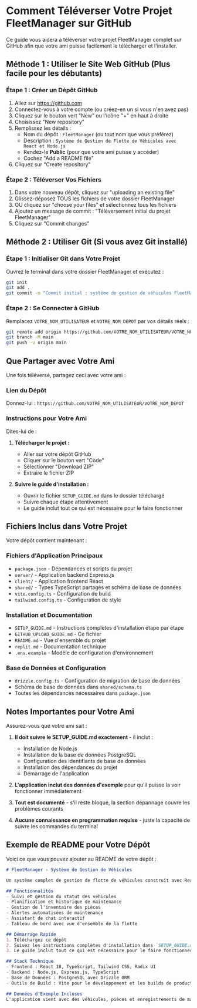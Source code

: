 # Comment Téléverser Votre Projet FleetManager sur GitHub

Ce guide vous aidera à téléverser votre projet FleetManager complet sur GitHub afin que votre ami puisse facilement le télécharger et l'installer.

## Méthode 1 : Utiliser le Site Web GitHub (Plus facile pour les débutants)

### Étape 1 : Créer un Dépôt GitHub
1. Allez sur https://github.com
2. Connectez-vous à votre compte (ou créez-en un si vous n'en avez pas)
3. Cliquez sur le bouton vert "New" ou l'icône "+" en haut à droite
4. Choisissez "New repository"
5. Remplissez les détails :
   - Nom du dépôt : `FleetManager` (ou tout nom que vous préférez)
   - Description : `Système de Gestion de Flotte de Véhicules avec React et Node.js`
   - Rendez-le **Public** (pour que votre ami puisse y accéder)
   - Cochez "Add a README file"
6. Cliquez sur "Create repository"

### Étape 2 : Téléverser Vos Fichiers
1. Dans votre nouveau dépôt, cliquez sur "uploading an existing file"
2. Glissez-déposez TOUS les fichiers de votre dossier FleetManager
3. OU cliquez sur "choose your files" et sélectionnez tous les fichiers
4. Ajoutez un message de commit : "Téléversement initial du projet FleetManager"
5. Cliquez sur "Commit changes"

## Méthode 2 : Utiliser Git (Si vous avez Git installé)

### Étape 1 : Initialiser Git dans Votre Projet
Ouvrez le terminal dans votre dossier FleetManager et exécutez :

```bash
git init
git add .
git commit -m "Commit initial : système de gestion de véhicules FleetManager"
```

### Étape 2 : Se Connecter à GitHub
Remplacez `VOTRE_NOM_UTILISATEUR` et `VOTRE_NOM_DEPOT` par vos détails réels :

```bash
git remote add origin https://github.com/VOTRE_NOM_UTILISATEUR/VOTRE_NOM_DEPOT.git
git branch -M main
git push -u origin main
```

## Que Partager avec Votre Ami

Une fois téléversé, partagez ceci avec votre ami :

### Lien du Dépôt
Donnez-lui : `https://github.com/VOTRE_NOM_UTILISATEUR/VOTRE_NOM_DEPOT`

### Instructions pour Votre Ami
Dites-lui de :

1. **Télécharger le projet :**
   - Aller sur votre dépôt GitHub
   - Cliquer sur le bouton vert "Code"
   - Sélectionner "Download ZIP"
   - Extraire le fichier ZIP

2. **Suivre le guide d'installation :**
   - Ouvrir le fichier `SETUP_GUIDE.md` dans le dossier téléchargé
   - Suivre chaque étape attentivement
   - Le guide inclut tout ce qui est nécessaire pour le faire fonctionner

## Fichiers Inclus dans Votre Projet

Votre dépôt contient maintenant :

### Fichiers d'Application Principaux
- `package.json` - Dépendances et scripts du projet
- `server/` - Application backend Express.js
- `client/` - Application frontend React
- `shared/` - Types TypeScript partagés et schéma de base de données
- `vite.config.ts` - Configuration de build
- `tailwind.config.ts` - Configuration de style

### Installation et Documentation
- `SETUP_GUIDE.md` - Instructions complètes d'installation étape par étape
- `GITHUB_UPLOAD_GUIDE.md` - Ce fichier
- `README.md` - Vue d'ensemble du projet
- `replit.md` - Documentation technique
- `.env.example` - Modèle de configuration d'environnement

### Base de Données et Configuration
- `drizzle.config.ts` - Configuration de migration de base de données
- Schéma de base de données dans `shared/schema.ts`
- Toutes les dépendances nécessaires dans `package.json`

## Notes Importantes pour Votre Ami

Assurez-vous que votre ami sait :

1. **Il doit suivre le SETUP_GUIDE.md exactement** - il inclut :
   - Installation de Node.js
   - Installation de la base de données PostgreSQL
   - Configuration des identifiants de base de données
   - Installation des dépendances du projet
   - Démarrage de l'application

2. **L'application inclut des données d'exemple** pour qu'il puisse la voir fonctionner immédiatement

3. **Tout est documenté** - s'il reste bloqué, la section dépannage couvre les problèmes courants

4. **Aucune connaissance en programmation requise** - juste la capacité de suivre les commandes du terminal

## Exemple de README pour Votre Dépôt

Voici ce que vous pouvez ajouter au README de votre dépôt :

```markdown
# FleetManager - Système de Gestion de Véhicules

Un système complet de gestion de flotte de véhicules construit avec React, Node.js et PostgreSQL.

## Fonctionnalités
- Suivi et gestion du statut des véhicules
- Planification et historique de maintenance
- Gestion de l'inventaire des pièces
- Alertes automatisées de maintenance
- Assistant de chat interactif
- Tableau de bord avec vue d'ensemble de la flotte

## Démarrage Rapide
1. Téléchargez ce dépôt
2. Suivez les instructions complètes d'installation dans `SETUP_GUIDE.md`
3. Le guide inclut tout ce qui est nécessaire pour le faire fonctionner localement

## Stack Technique
- Frontend : React 18, TypeScript, Tailwind CSS, Radix UI
- Backend : Node.js, Express.js, TypeScript
- Base de Données : PostgreSQL avec Drizzle ORM
- Outils de Build : Vite pour le développement et les builds de production

## Données d'Exemple Incluses
L'application vient avec des véhicules, pièces et enregistrements de maintenance d'exemple pour démontrer toutes les fonctionnalités.
```
